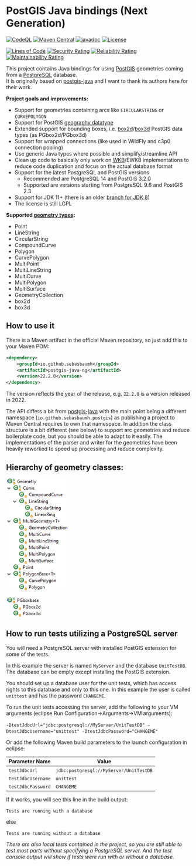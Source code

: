 # PostGIS Java bindings (Next Generation) #

[![CodeQL](https://github.com/sebasbaumh/postgis-java-ng/actions/workflows/codeql-analysis.yml/badge.svg)](https://github.com/sebasbaumh/postgis-java-ng/actions/workflows/codeql-analysis.yml)
[![Maven Central](https://img.shields.io/maven-central/v/io.github.sebasbaumh/postgis-java-ng)](https://search.maven.org/artifact/io.github.sebasbaumh/postgis-java-ng)
[![javadoc](https://javadoc.io/badge2/io.github.sebasbaumh/postgis-java-ng/javadoc.svg)](https://javadoc.io/doc/io.github.sebasbaumh/postgis-java-ng/latest/index.html)
[![License](https://img.shields.io/github/license/sebasbaumh/postgis-java-ng.svg)](https://github.com/sebasbaumh/postgis-java-ng/blob/master/LICENSE)

[![Lines of Code](https://sonarcloud.io/api/project_badges/measure?project=sebasbaumh_postgis-java-ng&metric=ncloc)](https://sonarcloud.io/dashboard?id=sebasbaumh_postgis-java-ng)
[![Security Rating](https://sonarcloud.io/api/project_badges/measure?project=sebasbaumh_postgis-java-ng&metric=security_rating)](https://sonarcloud.io/dashboard?id=sebasbaumh_postgis-java-ng)
[![Reliability Rating](https://sonarcloud.io/api/project_badges/measure?project=sebasbaumh_postgis-java-ng&metric=reliability_rating)](https://sonarcloud.io/dashboard?id=sebasbaumh_postgis-java-ng)
[![Maintainability Rating](https://sonarcloud.io/api/project_badges/measure?project=sebasbaumh_postgis-java-ng&metric=sqale_rating)](https://sonarcloud.io/dashboard?id=sebasbaumh_postgis-java-ng)

This project contains Java bindings for using [PostGIS](https://postgis.net/) geometries coming from a [PostgreSQL](https://www.postgresql.org/) database.  
It is originally based on [postgis-java](https://github.com/postgis/postgis-java) and I want to thank its authors here for their work.

**Project goals and improvements:**
* Support for geometries containing arcs like `CIRCULARSTRING` or `CURVEPOLYGON`
* Support for PostGIS [geography datatype](https://postgis.net/docs/using_postgis_dbmanagement.html#PostGIS_Geography)
* Extended support for bounding boxes, i.e. [box2d](https://postgis.net/docs/box2d_type.html)/[box3d](https://postgis.net/docs/box3d_type.html) PostGIS data types (as PGbox2d/PGbox3d)
* Support for wrapped connections (like used in WildFly and c3p0 connection pooling)
* Use generic Java types where possible and simplify/streamline API
* Clean up code to basically only work on [WKB](https://en.wikipedia.org/wiki/Well-known_text#Well-known_binary)/EWKB implementations to reduce code duplication and focus on the actual database format
* Support for the latest PostgreSQL and PostGIS versions
    * Recommended are PostgreSQL 14 and PostGIS 3.2.0
    * Supported are versions starting from PostgreSQL 9.6 and PostGIS 2.3
* Support for JDK 11+ (there is an older [branch for JDK 8](https://github.com/sebasbaumh/postgis-java-ng/tree/jdk8))
* The license is still LGPL

**Supported [geometry types](https://postgis.net/docs/using_postgis_dbmanagement.html#RefObject):**
* Point
* LineString
* CircularString
* CompoundCurve
* Polygon
* CurvePolygon
* MultiPoint
* MultiLineString
* MultiCurve
* MultiPolygon
* MultiSurface
* GeometryCollection
* box2d
* box3d

## How to use it ##
There is a Maven artifact in the official Maven repository, so just add this to your Maven POM:

```xml
<dependency>
	<groupId>io.github.sebasbaumh</groupId>
	<artifactId>postgis-java-ng</artifactId>
	<version>22.2.0</version>
</dependency>
```

The version reflects the year of the release, e.g. `22.2.0` is a version released in 2022.

The API differs a bit from [postgis-java](https://github.com/postgis/postgis-java) with the main point being a different namespace (`io.github.sebasbaumh.postgis`) as publishing a project to Maven Central requires to own that namespace.
In addition the class structure is a bit different (see below) to support arc geometries and reduce boilerplate code, but you should be able to adapt to it easily.
The implementations of the parser and writer for the geometries have been heavily reworked to speed up processing and reduce complexity.

## Hierarchy of geometry classes: ##

![Hierarchy of geometry classes](ClassHierarchy.png)

![Hierarchy of bounding box classes](ClassHierarchy2.png)

## How to run tests utilizing a PostgreSQL server ##

You will need a PostgreSQL server with installed PostGIS extension for some of the tests.

In this example the server is named `MyServer` and the database `UnitTestDB`. The database can be empty except installing the PostGIS extension.

You should set up a database user for the unit tests, which has access rights to this database and only to this one.
In this example the user is called `unittest` and has the password `CHANGEME`.

To run the unit tests accessing the server, add the following to your VM arguments (eclipse Run Configuration->Arguments->VM arguments):

`-DtestJdbcUrl="jdbc:postgresql://MyServer/UnitTestDB" -DtestJdbcUsername="unittest" -DtestJdbcPassword="CHANGEME"`

Or add the following Maven build parameters to the launch configuration in eclipse:

|Parameter Name|Value|
|--------------|-----|
|`testJdbcUrl`|`jdbc:postgresql://MyServer/UnitTestDB`|
|`testJdbcUsername`|`unittest`|
|`testJdbcPassword`|`CHANGEME`|

If it works, you will see this line in the build output:

```
Tests are running with a database
```

else

```
Tests are running without a database
```

*There are also local tests contained in the project, so you are still able to test most parts without specifying a PostgreSQL server. And the test console output will show if tests were run with or without a database.*

